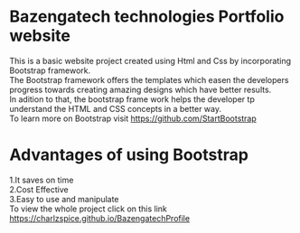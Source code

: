
# Bazengatech technologies Portfolio website

This is a basic website project created using Html and Css by incorporating Bootstrap framework.  <br>
The Bootstrap framework offers the templates which easen the developers progress towards creating amazing designs which have better results.  <br>
In adition to that, the bootstrap frame work helps the developer tp understand the HTML and CSS concepts in a better way. <br>
To learn more on Bootstrap visit https://github.com/StartBootstrap
# Advantages of using Bootstrap 
1.It saves on time <br>
2.Cost Effective  <br>
3.Easy to use and manipulate  <br>
To view the whole project click on this link  <br>
https://charlzspice.github.io/BazengatechProfile <br>


